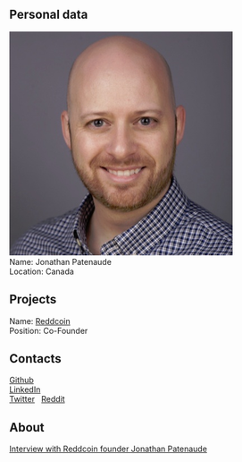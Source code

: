 ## Personal data
![photo](photo/jonathan_patenaude.jpg)  
Name: Jonathan Patenaude   
Location: Canada  
## Projects 
Name: [Reddcoin](../projects/reddcoin.md)  
Position: Co-Founder  
## Contacts
[Github](https://github.com/reddcoin)  
[LinkedIn](https://www.linkedin.com/in/jpatenaude/)  
[Twitter](https://twitter.com/jonathpatenaude)  
[Reddit](https://www.reddit.com/user/reddcoin)  
## About
[Interview with Reddcoin founder Jonathan Patenaude](https://www.reddheads.com/en/chat-reddcoin/)  
